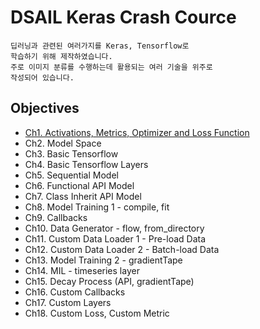 # DSAIL Keras Crash Cource
    딥러닝과 관련된 여러가지를 Keras, Tensorflow로 
    학습하기 위해 제작하였습니다.
    주로 이미지 분류를 수행하는데 활용되는 여러 기술을 위주로
    작성되어 있습니다.

## Objectives
* [Ch1. Activations, Metrics, Optimizer and Loss Function](https://github.com/KorKite/study-keras-basic/blob/main/ch1.MD)
* Ch2. Model Space
* Ch3. Basic Tensorflow
* Ch4. Basic Tensorflow Layers
* Ch5. Sequential Model
* Ch6. Functional API Model
* Ch7. Class Inherit API Model
* Ch8. Model Training 1 - compile, fit
* Ch9. Callbacks
* Ch10. Data Generator - flow, from_directory
* Ch11. Custom Data Loader 1 - Pre-load Data
* Ch12. Custom Data Loader 2 - Batch-load Data
* Ch13. Model Training 2 - gradientTape
* Ch14. MIL - timeseries layer
* Ch15. Decay Process (API, gradientTape)
* Ch16. Custom Callbacks
* Ch17. Custom Layers
* Ch18. Custom Loss, Custom Metric